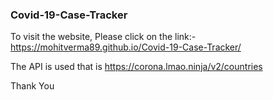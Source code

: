 ### Covid-19-Case-Tracker

To visit the website, Please click on the link:- https://mohitverma89.github.io/Covid-19-Case-Tracker/

The API is used that is https://corona.lmao.ninja/v2/countries






Thank You 

